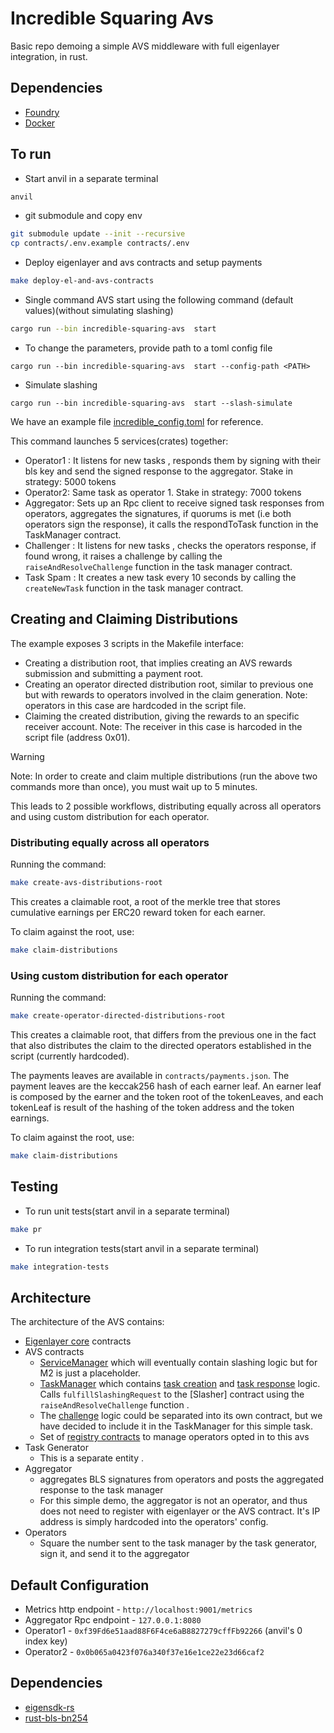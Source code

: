 # Incredible Squaring Avs 

Basic repo demoing a simple AVS middleware with full eigenlayer integration, in rust.

## Dependencies

- [Foundry](https://github.com/foundry-rs/foundry)
- [Docker](https://www.docker.com/) 


## To run 

- Start anvil in a separate terminal 
```sh
anvil
```

- git submodule and copy env 
```sh
git submodule update --init --recursive
cp contracts/.env.example contracts/.env
```


- Deploy eigenlayer and avs contracts and setup payments
```sh
make deploy-el-and-avs-contracts
```

- Single command AVS start using the following command (default values)(without simulating slashing)
```sh
cargo run --bin incredible-squaring-avs  start
```

- To change the parameters, provide path to a toml config file 
```
cargo run --bin incredible-squaring-avs  start --config-path <PATH>
```
- Simulate slashing
```
cargo run --bin incredible-squaring-avs  start --slash-simulate
```

We have an example file [incredible_config.toml](https://github.com/Layr-Labs/incredible-squaring-avs-rust/tree/master/incredible_config.toml) for reference.

This command launches 5 services(crates) together:

- Operator1 : It listens for new tasks , responds them by signing with their bls key and send the signed response to the aggregator. Stake in strategy: 5000 tokens
- Operator2: Same task as operator 1. Stake in strategy: 7000 tokens
- Aggregator: Sets up an Rpc client to receive signed task responses from operators, aggregates the signatures, if quorums is met (i.e both operators sign the response), it calls the respondToTask function in the TaskManager contract.
- Challenger : It listens for new tasks , checks the operators response, if found wrong, it raises a challenge by calling the `raiseAndResolveChallenge` function in the task manager contract.
- Task Spam : It creates a new task every 10 seconds by calling the `createNewTask` function in the task manager contract.

## Creating and Claiming Distributions

The example exposes 3 scripts in the Makefile interface:
- Creating a distribution root, that implies creating an AVS rewards submission and submitting a payment root.
- Creating an operator directed distribution root, similar to previous one but with rewards to operators involved in the claim generation. Note: operators in this case are hardcoded in the script file.
- Claiming the created distribution, giving the rewards to an specific receiver account. Note: The receiver in this case is harcoded in the script file (address 0x01).

> [!WARNING]
> Note: In order to create and claim multiple distributions (run the above two commands more than once), you must wait up to 5 minutes.

This leads to 2 possible workflows, distributing equally across all operators and using custom distribution for each operator.

### Distributing equally across all operators

Running the command:

``` bash
make create-avs-distributions-root
```

This creates a claimable root, a root of the merkle tree that stores cumulative earnings per ERC20 reward token for each earner.

To claim against the root, use:
``` bash
make claim-distributions
```

### Using custom distribution for each operator

Running the command:

``` bash
make create-operator-directed-distributions-root
```

This creates a claimable root, that differs from the previous one in the fact that also distributes the claim to the directed operators established in the script (currently hardcoded).

The payments leaves are available in `contracts/payments.json`. The payment leaves are the keccak256 hash of each earner leaf. An earner leaf is composed by the earner and the token root of the tokenLeaves, and each tokenLeaf is result of the hashing of the token address and the token earnings.

To claim against the root, use:

``` bash
make claim-distributions
```


## Testing 

- To run unit tests(start anvil in a separate terminal)
```sh
make pr
```

- To run integration tests(start anvil in a separate terminal) 
```sh
make integration-tests
```

## Architecture

The architecture of the AVS contains:

- [Eigenlayer core](https://github.com/Layr-Labs/eigenlayer-contracts/tree/master) contracts
- AVS contracts
  - [ServiceManager](contracts/src/IncredibleSquaringServiceManager.sol) which will eventually contain slashing logic but for M2 is just a placeholder.
  - [TaskManager](contracts/src/IncredibleSquaringTaskManager.sol) which contains [task creation](contracts/src/IncredibleSquaringTaskManager.sol#L83) and [task response](contracts/src/IncredibleSquaringTaskManager.sol#L102) logic. Calls `fulfillSlashingRequest` to the [Slasher] contract using the `raiseAndResolveChallenge` function .
  - The [challenge](contracts/src/IncredibleSquaringTaskManager.sol#L176) logic could be separated into its own contract, but we have decided to include it in the TaskManager for this simple task.
  - Set of [registry contracts](https://github.com/Layr-Labs/eigenlayer-middleware) to manage operators opted in to this avs
- Task Generator
  - This is a separate entity .
- Aggregator
  - aggregates BLS signatures from operators and posts the aggregated response to the task manager
  - For this simple demo, the aggregator is not an operator, and thus does not need to register with eigenlayer or the AVS contract. It's IP address is simply hardcoded into the operators' config.
- Operators
  - Square the number sent to the task manager by the task generator, sign it, and send it to the aggregator



## Default Configuration
- Metrics http endpoint - `http://localhost:9001/metrics`
- Aggregator Rpc endpoint - `127.0.0.1:8080`
- Operator1 - `0xf39Fd6e51aad88F6F4ce6aB8827279cffFb92266` (anvil's 0 index key)
- Operator2 - `0x0b065a0423f076a340f37e16e1ce22e23d66caf2` 


## Dependencies 
- [eigensdk-rs](https://github.com/Layr-Labs/eigensdk-rs)
- [rust-bls-bn254](https://github.com/Layr-Labs/rust-bls-bn254/tree/main) 



